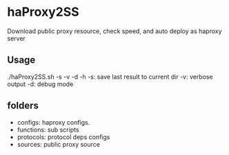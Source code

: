 # haProxy2SS
Download public proxy resource, check speed, and auto deploy as haproxy server

## Usage
./haProxy2SS.sh -s -v -d -h
	-s: save last result to current dir
	-v: verbose output
	-d: debug mode


## folders
  - configs: haproxy configs.
  - functions: sub scripts
  - protocols: protocol deps configs
  - sources: public proxy source
